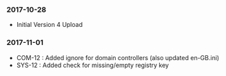 ### 2017-10-28
- Initial Version 4 Upload

### 2017-11-01
- COM-12 : Added ignore for domain controllers (also updated en-GB.ini)
- SYS-12 : Added check for missing/empty registry key


